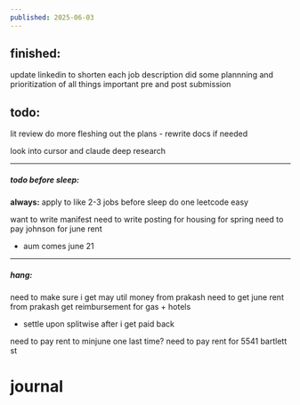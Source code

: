 ```yaml
---
published: 2025-06-03
---
```

## finished:

update linkedin to shorten each job description
did some plannning and prioritization of all things important pre and post submission
## todo:

lit review 
do more fleshing out the plans - rewrite docs if needed   

look into cursor 
and claude deep research

----

##### todo before sleep:

**always:**
apply to like 2-3 jobs before sleep 
do one leetcode easy 

want to write manifest
need to write posting for housing for spring
need to pay johnson for june rent 
- aum comes june 21


----
##### hang:

need to make sure i get may util money from prakash
need to get june rent from prakash
get reimbursement for gas + hotels
- settle upon splitwise after i get paid back

need to pay rent to minjune one last time?
need to pay rent for 5541 bartlett st 

# journal

